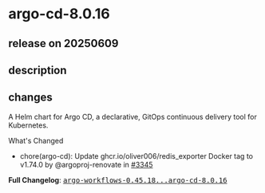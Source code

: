 # argo-cd-8.0.16

## release on 20250609

## description

## changes

A Helm chart for Argo CD, a declarative, GitOps continuous delivery tool for Kubernetes.

What's Changed

* chore(argo-cd): Update ghcr.io/oliver006/redis_exporter Docker tag to v1.74.0 by @argoproj-renovate in <a class="issue-link js-issue-link" data-error-text="Failed to load title" data-id="3127835043" data-permission-text="Title is private" data-url="https://github.com/argoproj/argo-helm/issues/3345" data-hovercard-type="pull_request" data-hovercard-url="/argoproj/argo-helm/pull/3345/hovercard" href="https://github.com/argoproj/argo-helm/pull/3345">#3345</a>

<strong>Full Changelog</strong>: <a class="commit-link" href="https://github.com/argoproj/argo-helm/compare/argo-workflows-0.45.18...argo-cd-8.0.16"><tt>argo-workflows-0.45.18...argo-cd-8.0.16</tt></a>

